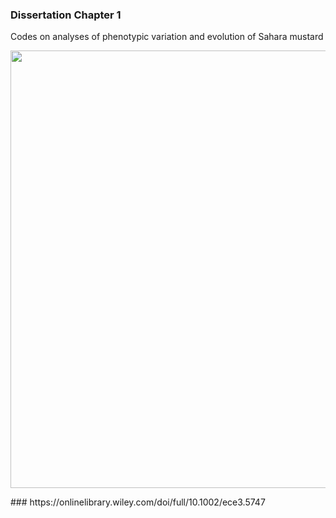 ### Dissertation Chapter 1
Codes on analyses of phenotypic variation and evolution of Sahara mustard

<p align="center">
  <img width="600" height="700" src="https://user-images.githubusercontent.com/70289096/92503783-f97cb000-f1be-11ea-8b96-505c00793964.png">
</p>
### https://onlinelibrary.wiley.com/doi/full/10.1002/ece3.5747
<br />
<br />
<br />
<br />
<br />
